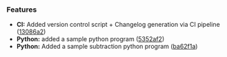 ### Features

* **CI:**  Added version control script + Changelog generation via CI pipeline ([13086a2](https://github.com/paparajeya/mlops_abha/commit/13086a2a1b575a29a3ebb02200aa25280fbdef74))
* **Python:** added a sample python program ([5352af2](https://github.com/paparajeya/mlops_abha/commit/5352af2c99d745c51c5f5d82487eff95906d3f93))
* **Python:** Added a sample subtraction python program ([ba62f1a](https://github.com/paparajeya/mlops_abha/commit/ba62f1a67c9903857a240eab1e359a5576f7a072))